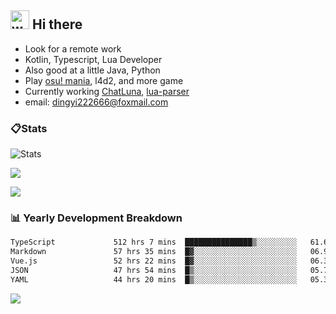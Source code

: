 ## <img alt="wave" src="https://raw.githubusercontent.com/MartinHeinz/MartinHeinz/master/wave.gif" width="30px"> Hi there

- Look for a remote work
- Kotlin, Typescript, Lua Developer
- Also good at a little Java, Python
- Play [osu! mania](https://osu.ppy.sh/users/29808669), l4d2, and more game
- Currently working [ChatLuna](https://github.com/ChatLunaLab), [lua-parser](https://github.com/dingyi222666/lua-parser)
- email: [dingyi222666@foxmail.com](mailto:dingyi222666@foxmail.com)

### 📋Stats

![Stats](https://github-readme-stats.vercel.app/api?username=dingyi222666&show_icons=true&icon_color=47A69E&title_color=47A69E&count_private=true)    

![](https://api.githubtrends.io/user/svg/dingyi222666/langs?time_range=one_year&include_private=True&loc_metric=changed&theme=classic)

![](http://github-profile-summary-cards.vercel.app/api/cards/productive-time?username=dingyi222666&theme=nord_dark&utcOffset=8)

### 📊 Yearly Development Breakdown

<!--START_SECTION:waka-->

```txt
TypeScript             512 hrs 7 mins  ███████████████▒░░░░░░░░░   61.65 %
Markdown               57 hrs 35 mins  █▓░░░░░░░░░░░░░░░░░░░░░░░   06.93 %
Vue.js                 52 hrs 22 mins  █▓░░░░░░░░░░░░░░░░░░░░░░░   06.30 %
JSON                   47 hrs 54 mins  █▒░░░░░░░░░░░░░░░░░░░░░░░   05.77 %
YAML                   44 hrs 20 mins  █▒░░░░░░░░░░░░░░░░░░░░░░░   05.34 %
```

<!--END_SECTION:waka-->

![](https://komarev.com/ghpvc/?username=dingyi222666)
